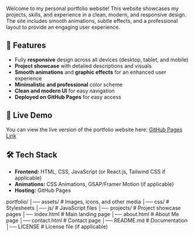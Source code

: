Welcome to my personal portfolio website! This website showcases my projects, skills, and experience in a clean, modern, and responsive design. The site includes smooth animations, subtle effects, and a professional layout to provide an engaging user experience.

## 🚀 Features
- Fully **responsive** design across all devices (desktop, tablet, and mobile)
- **Project showcase** with detailed descriptions and visuals
- **Smooth animations** and **graphic effects** for an enhanced user experience
- **Minimalistic and professional** color scheme
- **Clean and modern UI** for easy navigation
- **Deployed on GitHub Pages** for easy access

## 🔗 Live Demo
You can view the live version of the portfolio website here: [GitHub Pages Link](https://your-github-username.github.io/portfolio/)

## 🛠️ Tech Stack
- **Frontend:** HTML, CSS, JavaScript (or React.js, Tailwind CSS if applicable)
- **Animations:** CSS Animations, GSAP/Framer Motion (if applicable)
- **Hosting:** GitHub Pages

portfolio/
│── assets/            # Images, icons, and other media
│── css/               # Stylesheets
│── js/                # JavaScript files
│── projects/          # Project showcase pages
│── index.html         # Main landing page
│── about.html         # About Me page
│── contact.html       # Contact page
│── README.md          # Documentation
│── LICENSE            # License file (if applicable)
```

